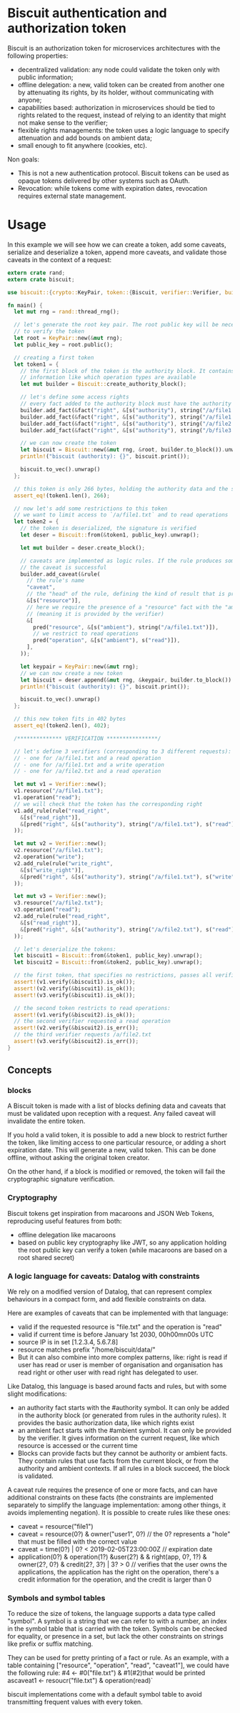 # Biscuit authentication and authorization token

Biscuit is an authorization token for microservices architectures with the following properties:

- decentralized validation: any node could validate the token only with public information;
- offline delegation: a new, valid token can be created from another one by attenuating its rights, by its holder, without communicating with anyone;
- capabilities based: authorization in microservices should be tied to rights related to the request, instead of relying to an identity that might not make sense to the verifier;
- flexible rights managements: the token uses a logic language to specify attenuation and add bounds on ambient data;
- small enough to fit anywhere (cookies, etc).

Non goals:

- This is not a new authentication protocol. Biscuit tokens can be used as opaque tokens delivered by other systems such as OAuth.
- Revocation: while tokens come with expiration dates, revocation requires external state management.

# Usage

In this example we will see how we can create a token, add some caveats, serialize and deserialize a token, append more caveats, and validate those caveats in the context of a request:

```rust
extern crate rand;
extern crate biscuit;

use biscuit::{crypto::KeyPair, token::{Biscuit, verifier::Verifier, builder::*}};

fn main() {
  let mut rng = rand::thread_rng();

  // let's generate the root key pair. The root public key will be necessary
  // to verify the token
  let root = KeyPair::new(&mut rng);
  let public_key = root.public();

  // creating a first token
  let token1 = {
    // the first block of the token is the authority block. It contains global
    // information like which operation types are available
    let mut builder = Biscuit::create_authority_block();

    // let's define some access rights
    // every fact added to the authority block must have the authority fact
    builder.add_fact(&fact("right", &[s("authority"), string("/a/file1.txt"), s("read")]));
    builder.add_fact(&fact("right", &[s("authority"), string("/a/file1.txt"), s("write")]));
    builder.add_fact(&fact("right", &[s("authority"), string("/a/file2.txt"), s("read")]));
    builder.add_fact(&fact("right", &[s("authority"), string("/b/file3.txt"), s("write")]));

    // we can now create the token
    let biscuit = Biscuit::new(&mut rng, &root, builder.to_block()).unwrap();
    println!("biscuit (authority): {}", biscuit.print());

    biscuit.to_vec().unwrap()
  };

  // this token is only 266 bytes, holding the authority data and the signature
  assert_eq!(token1.len(), 266);

  // now let's add some restrictions to this token
  // we want to limit access to `/a/file1.txt` and to read operations
  let token2 = {
    // the token is deserialized, the signature is verified
    let deser = Biscuit::from(&token1, public_key).unwrap();

    let mut builder = deser.create_block();

    // caveats are implemented as logic rules. If the rule produces something,
    // the caveat is successful
    builder.add_caveat(&rule(
      // the rule's name
      "caveat",
      // the "head" of the rule, defining the kind of result that is produced
      &[s("resource")],
      // here we require the presence of a "resource" fact with the "ambient" tag
      // (meaning it is provided by the verifier)
      &[
        pred("resource", &[s("ambient"), string("/a/file1.txt")]),
        // we restrict to read operations
        pred("operation", &[s("ambient"), s("read")]),
      ],
    ));

    let keypair = KeyPair::new(&mut rng);
    // we can now create a new token
    let biscuit = deser.append(&mut rng, &keypair, builder.to_block()).unwrap();
    println!("biscuit (authority): {}", biscuit.print());

    biscuit.to_vec().unwrap()
  };

  // this new token fits in 402 bytes
  assert_eq!(token2.len(), 402);

  /************** VERIFICATION ****************/

  // let's define 3 verifiers (corresponding to 3 different requests):
  // - one for /a/file1.txt and a read operation
  // - one for /a/file1.txt and a write operation
  // - one for /a/file2.txt and a read operation

  let mut v1 = Verifier::new();
  v1.resource("/a/file1.txt");
  v1.operation("read");
  // we will check that the token has the corresponding right
  v1.add_rule(rule("read_right",
    &[s("read_right")],
    &[pred("right", &[s("authority"), string("/a/file1.txt"), s("read")])]
  ));

  let mut v2 = Verifier::new();
  v2.resource("/a/file1.txt");
  v2.operation("write");
  v2.add_rule(rule("write_right",
    &[s("write_right")],
    &[pred("right", &[s("authority"), string("/a/file1.txt"), s("write")])]
  ));

  let mut v3 = Verifier::new();
  v3.resource("/a/file2.txt");
  v3.operation("read");
  v2.add_rule(rule("read_right",
    &[s("read_right")],
    &[pred("right", &[s("authority"), string("/a/file2.txt"), s("read")])]
  ));

  // let's deserialize the tokens:
  let biscuit1 = Biscuit::from(&token1, public_key).unwrap();
  let biscuit2 = Biscuit::from(&token2, public_key).unwrap();

  // the first token, that specifies no restrictions, passes all verifiers:
  assert!(v1.verify(&biscuit1).is_ok());
  assert!(v2.verify(&biscuit1).is_ok());
  assert!(v3.verify(&biscuit1).is_ok());

  // the second token restricts to read operations:
  assert!(v1.verify(&biscuit2).is_ok());
  // the second verifier requested a read operation
  assert!(v2.verify(&biscuit2).is_err());
  // the third verifier requests /a/file2.txt
  assert!(v3.verify(&biscuit2).is_err());
}
```

## Concepts

### blocks

A Biscuit token is made with a list of blocks defining data and caveats that must be validated upon reception with a request. Any failed caveat will invalidate the entire token.

If you hold a valid token, it is possible to add a new block to restrict further the token, like limiting access to one particular resource, or adding a short expiration date. This will generate a new, valid token. This can be done offline, without asking the original token creator.

On the other hand, if a block is modified or removed, the token will fail the cryptographic signature verification.

### Cryptography

Biscuit tokens get inspiration from macaroons and JSON Web Tokens, reproducing useful features from both:

- offline delegation like macaroons
- based on public key cryptography like JWT, so any application holding the root public key can verify a token (while macaroons are based on a root shared secret)

### A logic language for caveats: Datalog with constraints

We rely on a modified version of Datalog, that can represent complex behaviours in a compact form, and add flexible constraints on data.

Here are examples of caveats that can be implemented with that language:

- valid if the requested resource is "file.txt" and the operation is "read"
- valid if current time is before January 1st 2030, 00h00mn00s UTC
- source IP is in set [1.2.3.4, 5.6.7.8]
- resource matches prefix "/home/biscuit/data/"
- But it can also combine into more complex patterns, like: right is read if user has read or user is member of organisation and organisation has read right or other user with read right has delegated to user.

Like Datalog, this language is based around facts and rules, but with some slight modifications:

- an authority fact starts with the #authority symbol. It can only be added in the authority block (or generated from rules in the authority rules). It provides the basic authorization data, like which rights exist
- an ambient fact starts with the #ambient symbol. It can only be provided by the verifier. It gives information on the current request, like which resource is accessed or the current time
- Blocks can provide facts but they cannot be authority or ambient facts. They contain rules that use facts from the current block, or from the authority and ambient contexts. If all rules in a block succeed, the block is validated.

A caveat rule requires the presence of one or more facts, and can have additional constraints on these facts (the constraints are implemented separately to simplify the language implementation: among other things, it avoids implementing negation). It is possible to create rules like these ones:

- caveat = resource("file1")
- caveat = resource(0?) & owner("user1", 0?) // the 0? represents a "hole" that must be filled with the correct value
- caveat = time(0?) | 0? < 2019-02-05T23:00:00Z // expiration date
- application(0?) & operation(1?) &user(2?) & & right(app, 0?, 1?) & owner(2?, 0?) & credit(2?, 3?) | 3? > 0 // verifies that the user owns the applications, the application has the right on the operation, there's a credit information for the operation, and the credit is larger than 0

### Symbols and symbol tables
To reduce the size of tokens, the language supports a data type called "symbol". A symbol is a string that we can refer to with a number, an index in the symbol table that is carried with the token. Symbols can be checked for equality, or presence in a set, but lack the other constraints on strings like prefix or suffix matching.

They can be used for pretty printing of a fact or rule. As an example, with a table containing ["resource", "operation", "read", "caveat1"], we could have the following rule: #4 <- #0("file.txt") & #1(#2)that would be printed ascaveat1 <- resoucr("file.txt") & operation(read)`

biscuit implementations come with a default symbol table to avoid transmitting frequent values with every token.
